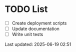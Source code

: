 # TODO List

- [ ] Create deployment scripts
- [ ] Update documentation
- [ ] Write unit tests

Last updated: 2025-06-19 02:51
